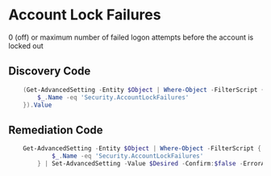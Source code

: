 # Account Lock Failures
0 (off) or maximum number of failed logon attempts before the account is locked out
## Discovery Code
```powershell
    (Get-AdvancedSetting -Entity $Object | Where-Object -FilterScript {
        $_.Name -eq 'Security.AccountLockFailures'
    }).Value
```

## Remediation Code
```powershell
    Get-AdvancedSetting -Entity $Object | Where-Object -FilterScript {
            $_.Name -eq 'Security.AccountLockFailures'
        } | Set-AdvancedSetting -Value $Desired -Confirm:$false -ErrorAction Stop
```
